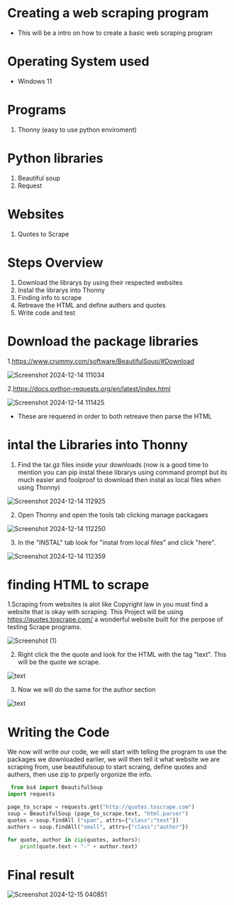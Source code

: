 # Creating a web scraping program
* This will be a intro on how to create a basic web scraping program

# Operating System used
* Windows 11

# Programs
1. Thonny (easy to use python enviroment)
# Python libraries
1. Beautiful soup
2. Request
# Websites
1. Quotes to Scrape
# Steps Overview
1. Download the librarys by using their respected websites
2. Instal the librarys into Thonny
3. Finding info to scrape
4. Retreave the HTML and define authers and quotes
5. Write code and test

# Download the package libraries
1.https://www.crummy.com/software/BeautifulSoup/#Download

 ![Screenshot 2024-12-14 111034](https://github.com/user-attachments/assets/559dcf2d-98fd-4416-8760-653e9d6fb931)

2.https://docs.python-requests.org/en/latest/index.html

 ![Screenshot 2024-12-14 111425](https://github.com/user-attachments/assets/4f09dd56-6978-489f-ad3f-e9b966e69554)

* These are requered in order to both retreave then parse the HTML

# intal the Libraries into Thonny
 1. Find the tar.gz files inside your downloads (now is a good time to mention you can pip instal these librarys using command prompt but its much easier and foolproof to download then instal as local files when using Thonny)

![Screenshot 2024-12-14 112925](https://github.com/user-attachments/assets/85c313b3-656e-4f79-b82a-177044b5c3a9)

2. Open Thonny and open the tools tab clicking manage packagaes

![Screenshot 2024-12-14 112250](https://github.com/user-attachments/assets/b3e4977d-d22e-4e3f-baed-68f63b61a9ba)

3. In the "INSTAL" tab look for "instal from local files" and click "here".

![Screenshot 2024-12-14 112359](https://github.com/user-attachments/assets/cc2e4824-4cdc-4f52-b831-b31e3883372c)

# finding HTML to scrape
1.Scraping from websites is alot like Copyright law in you must find a website that is okay with scraping. This Project will be using https://quotes.toscrape.com/ a wonderful website built for the perpose of testing Scrape programs.

![Screenshot (1)](https://github.com/user-attachments/assets/e3ac5050-051f-4758-9c0c-6bd4cd5283db)

2. Right click the the quote and look for the HTML with the tag "text". This will be the quote we scrape.

![text](https://github.com/user-attachments/assets/1e63ffb2-e0ce-4d4d-9d3f-1318e43d552f)

3. Now we will do the same for the author section

![text](https://github.com/user-attachments/assets/fc6f7269-2fe4-4962-87e3-3b2347d52aeb)

# Writing the Code
We now will write our code, we will start with telling the program to use the packages we downloaded earlier, we will then tell it what website we are scraping from, use beautifulsoup to start scraing, define quotes and authers, then use zip to prperly orgonize the info.

```python
 from bs4 import BeautifulSoup
import requests

page_to_scrape = requests.get("http://quotes.toscrape.com")
soup = BeautifulSoup (page_to_scrape.text, "html.parser")
quotes = soup.findAll ("span", attrs={"class":"text"})
authors = soup.findAll("small", attrs={"class":"author"})

for quote, author in zip(quotes, authors):
    print(quote.text + "-" + author.text)

```
# Final result

![Screenshot 2024-12-15 040851](https://github.com/user-attachments/assets/cd82dba7-7586-4b3f-8212-d9240cf3bfe2)





